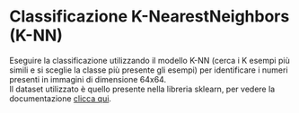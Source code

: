 # Classificazione K-NearestNeighbors (K-NN)

Eseguire la classificazione utilizzando il modello K-NN (cerca i K esempi più simili e si sceglie la classe più presente gli esempi) per identificare i numeri presenti in immagini di dimensione 64x64.\
Il dataset utilizzato è quello presente nella libreria sklearn, per vedere la documentazione [clicca qui](https://scikit-learn.org/stable/modules/generated/sklearn.datasets.load_digits.html).